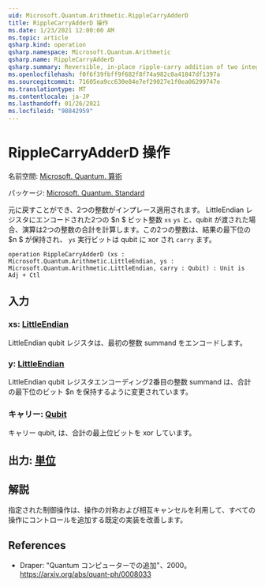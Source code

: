 ```yaml
---
uid: Microsoft.Quantum.Arithmetic.RippleCarryAdderD
title: RippleCarryAdderD 操作
ms.date: 1/23/2021 12:00:00 AM
ms.topic: article
qsharp.kind: operation
qsharp.namespace: Microsoft.Quantum.Arithmetic
qsharp.name: RippleCarryAdderD
qsharp.summary: Reversible, in-place ripple-carry addition of two integers. Given two $n$-bit integers encoded in LittleEndian registers `xs` and `ys`, and a qubit carry, the operation computes the sum of the two integers where the $n$ least significant bits of the result are held in `ys` and the carry out bit is xored to the qubit `carry`.
ms.openlocfilehash: f0f6f39fbff9f682f8f74a982c0a41847df1397a
ms.sourcegitcommit: 71605ea9cc630e84e7ef29027e1f0ea06299747e
ms.translationtype: MT
ms.contentlocale: ja-JP
ms.lasthandoff: 01/26/2021
ms.locfileid: "98842959"
---
```

# <a name="ripplecarryadderd-operation"></a>RippleCarryAdderD 操作

名前空間: [Microsoft. Quantum. 算術](xref:Microsoft.Quantum.Arithmetic)

パッケージ: [Microsoft. Quantum. Standard](https://nuget.org/packages/Microsoft.Quantum.Standard)


元に戻すことができ、2つの整数がインプレース適用されます。
LittleEndian レジスタにエンコードされた2つの $n $ ビット整数 `xs` `ys` と、qubit が渡された場合、演算は2つの整数の合計を計算します。この2つの整数は、結果の最下位の $n $ が保持され、 `ys` 実行ビットは qubit に xor され `carry` ます。

```qsharp
operation RippleCarryAdderD (xs : Microsoft.Quantum.Arithmetic.LittleEndian, ys : Microsoft.Quantum.Arithmetic.LittleEndian, carry : Qubit) : Unit is Adj + Ctl
```


## <a name="input"></a>入力

### <a name="xs--littleendian"></a>xs: [LittleEndian](xref:Microsoft.Quantum.Arithmetic.LittleEndian)

LittleEndian qubit レジスタは、最初の整数 summand をエンコードします。


### <a name="ys--littleendian"></a>y: [LittleEndian](xref:Microsoft.Quantum.Arithmetic.LittleEndian)

LittleEndian qubit レジスタエンコーディング2番目の整数 summand は、合計の最下位のビット $n を保持するように変更されています。


### <a name="carry--qubit"></a>キャリー: [Qubit](xref:microsoft.quantum.lang-ref.qubit)

キャリー qubit, は、合計の最上位ビットを xor しています。



## <a name="output--unit"></a>出力: [単位](xref:microsoft.quantum.lang-ref.unit)



## <a name="remarks"></a>解説

指定された制御操作は、操作の対称および相互キャンセルを利用して、すべての操作にコントロールを追加する既定の実装を改善します。

## <a name="references"></a>References

- Draper: "Quantum コンピューターでの追加"、2000。
  https://arxiv.org/abs/quant-ph/0008033